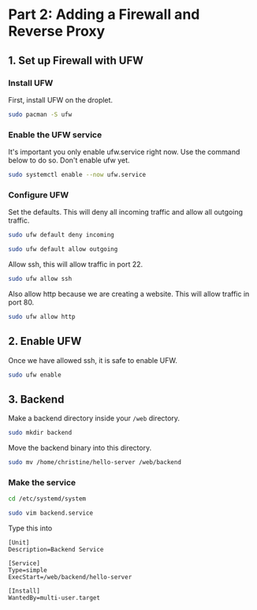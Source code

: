 # Part 2: Adding a Firewall and Reverse Proxy
## 1. Set up Firewall with UFW

### Install UFW
First, install UFW on the droplet.
```bash
sudo pacman -S ufw
```

### Enable the UFW service
It's important you only enable ufw.service right now. Use the command below to do so. Don't enable ufw yet.
```bash
sudo systemctl enable --now ufw.service
```

### Configure UFW
Set the defaults. This will deny all incoming traffic and allow all outgoing traffic.
```bash
sudo ufw default deny incoming
```
```bash
sudo ufw default allow outgoing
```

Allow ssh, this will allow traffic in port 22.
```bash
sudo ufw allow ssh
```
Also allow http because we are creating a website. This will allow traffic in port 80.
```bash
sudo ufw allow http
```

## 2. Enable UFW
Once we have allowed ssh, it is safe to enable UFW.
```bash
sudo ufw enable
```

## 3. Backend
Make a backend directory inside your `/web` directory.
```bash
sudo mkdir backend
```

Move the backend binary into this directory.
```bash
sudo mv /home/christine/hello-server /web/backend
```

### Make the service
```bash
cd /etc/systemd/system
```
```bash
sudo vim backend.service
```
Type this into
```plaintext
[Unit]
Description=Backend Service

[Service]
Type=simple
ExecStart=/web/backend/hello-server

[Install]
WantedBy=multi-user.target
```